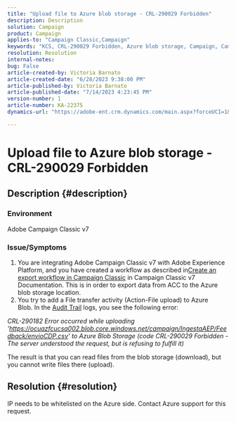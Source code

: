 ```yaml
---
title: "Upload file to Azure blob storage - CRL-290029 Forbidden"
description: Description
solution: Campaign
product: Campaign
applies-to: "Campaign Classic,Campaign"
keywords: "KCS, CRL-290029 Forbidden, Azure blob storage, Campaign, Campaign Classic, Adobe Experience Platform"
resolution: Resolution
internal-notes: 
bug: False
article-created-by: Victoria Barnato
article-created-date: "6/28/2023 9:38:00 PM"
article-published-by: Victoria Barnato
article-published-date: "7/14/2023 4:23:45 PM"
version-number: 1
article-number: KA-22375
dynamics-url: "https://adobe-ent.crm.dynamics.com/main.aspx?forceUCI=1&pagetype=entityrecord&etn=knowledgearticle&id=55d8b00c-fc15-ee11-8f6e-6045bd006239"

---
```

# Upload file to Azure blob storage - CRL-290029 Forbidden

## Description {#description}


### Environment

Adobe Campaign Classic v7

### Issue/Symptoms

1. You are integrating Adobe Campaign Classic v7 with Adobe Experience Platform, and you have created a workflow as described in[Create an export workflow in Campaign Classic](https://experienceleague.adobe.com/docs/campaign-classic/using/integrating-with-adobe-experience-cloud/aep-sources-destinations/export-campaign-data.html?lang=en#create-an-export-workflow-in-campaign-classic) in Campaign Classic v7 Documentation. This is in order to export data from ACC to the Azure blob storage location.
2. You try to add a File transfer activity (Action-File upload) to Azure Blob. In the [Audit Trail](https://experienceleague.adobe.com/docs/campaign-classic-learn/tutorials/monitoring/audit-trail.html?lang=en) logs, you see the following error:


*CRL-290182 Error occurred while uploading 'https://ocuazfcucsa002.blob.core.windows.net/campaign/IngestaAEP/Feedback/envioCDP.csv' to Azure Blob Storage (code CRL-290029 Forbidden - The server understood the request, but is refusing to fulfill it)*

The result is that you can read files from the blob storage (download), but you cannot write files there (upload).


## Resolution {#resolution}


IP needs to be whitelisted on the Azure side. Contact Azure support for this request.
